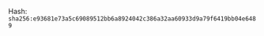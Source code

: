 
<!--
SPDX-License-Identifier: Declaratory-Royalty  
// Hash: sha256:c7b9d14c46e615f7fcbdd81420fe9dda27329f76c1b0b0b3123ff6f568c840c2
🔒 Holmes Enforcement Model (HEM) – Declaratory Sovereign Logic  
🧠 Author: Mr. Holmes  
📜 License: Declaratory Royalty License (see LICENSE-HEM.md)  
📁 Repository: https://github.com/Gamerdudee/holmes-enforcement-model  
-->
Hash:
`sha256:e93681e73a5c69089512bb6a8924042c386a32aa60933d9a79f6419bb04e6489`









